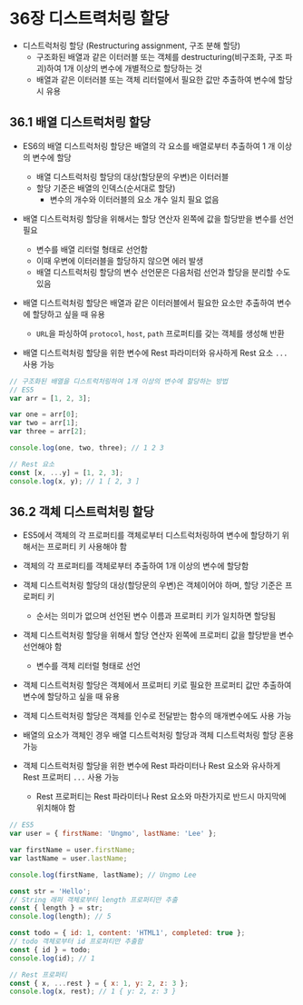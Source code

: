 # 36장 디스트력처링 할당

- 디스트럭처링 할당 (Restructuring assignment, 구조 분해 할당)
  - 구조화된 배열과 같은 이터러블 또는 객체를 destructuring(비구조화, 구조 파괴)하여 1개 이상의 변수에 개별적으로 할당하는 것
  - 배열과 같은 이터러블 또는 객체 리터럴에서 필요한 값만 추출하여 변수에 할당 시 유용

## 36.1 배열 디스트럭처링 할당

- ES6의 배열 디스트럭처링 할당은 배열의 각 요소를 배열로부터 추출하여 1 개 이상의 변수에 할당

  - 배열 디스트럭처링 할당의 대상(할당문의 우변)은 이터러블
  - 할당 기준은 배열의 인덱스(순서대로 할당)
    - 변수의 개수와 이터러블의 요소 개수 일치 필요 없음

- 배열 디스트럭처링 할당을 위해서는 할당 연산자 왼쪽에 값을 할당받을 변수를 선언 필요

  - 변수를 배열 리터럴 형태로 선언함
  - 이때 우변에 이터러블을 할당하지 않으면 에러 발생
  - 배열 디스트럭처링 할당의 변수 선언문은 다음처럼 선언과 할당을 분리할 수도 있음

- 배열 디스트럭처링 할당은 배열과 같은 이터러블에서 필요한 요소만 추출하여 변수에 할당하고 싶을 때 유용

  - `URL`을 파싱하여 `protocol`, `host`, `path` 프로퍼티를 갖는 객체를 생성해 반환

- 배열 디스트럭처링 할당을 위한 변수에 Rest 파라미터와 유사하게 Rest 요소 `...` 사용 가능

```js
// 구조화된 배열을 디스트럭처링하여 1개 이상의 변수에 할당하는 방법
// ES5
var arr = [1, 2, 3];

var one = arr[0];
var two = arr[1];
var three = arr[2];

console.log(one, two, three); // 1 2 3
```

```js
// Rest 요소
const [x, ...y] = [1, 2, 3];
console.log(x, y); // 1 [ 2, 3 ]
```

## 36.2 객체 디스트럭처링 할당

- ES5에서 객체의 각 프로퍼티를 객체로부터 디스트럭처링하여 변수에 할당하기 위해서는 프로퍼티 키 사용해야 함

- 객체의 각 프로퍼티를 객체로부터 추출하여 1개 이상의 변수에 할당함

- 객체 디스트럭처링 할당의 대상(할당문의 우변)은 객체이어야 하며, 할당 기준은 프로퍼티 키

  - 순서는 의미가 없으며 선언된 변수 이름과 프로퍼티 키가 일치하면 할당됨

- 객체 디스트럭처링 할당을 위해서 할당 연산자 왼쪽에 프로퍼티 값을 할당받을 변수 선언해야 함

  - 변수를 객체 리터럴 형태로 선언

- 객체 디스트럭처링 할당은 객체에서 프로퍼티 키로 필요한 프로퍼티 값만 추출하여 변수에 할당하고 싶을 때 유용

- 객체 디스트럭처링 할당은 객체를 인수로 전달받는 함수의 매개변수에도 사용 가능

- 배열의 요소가 객체인 경우 배열 디스트럭처링 할당과 객체 디스트럭처링 할당 혼용 가능

- 객체 디스트럭처링 할당을 위한 변수에 Rest 파라미터나 Rest 요소와 유사하게 Rest 프로퍼티 `...` 사용 가능
  - Rest 프로퍼티는 Rest 파라미터나 Rest 요소와 마찬가지로 반드시 마지막에 위치해야 함

```js
// ES5
var user = { firstName: 'Ungmo', lastName: 'Lee' };

var firstName = user.firstName;
var lastName = user.lastName;

console.log(firstName, lastName); // Ungmo Lee
```

```js
const str = 'Hello';
// String 래퍼 객체로부터 length 프로퍼티만 추출
const { length } = str;
console.log(length); // 5

const todo = { id: 1, content: 'HTML1', completed: true };
// todo 객체로부터 id 프로퍼티만 추출함
const { id } = todo;
console.log(id); // 1
```

```js
// Rest 프로퍼티
const { x, ...rest } = { x: 1, y: 2, z: 3 };
console.log(x, rest); // 1 { y: 2, z: 3 }
```
